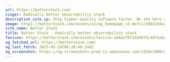 ```yaml
---
url: https://betterstack.com/
zinger: Radically better observability stack
description_site_cp: Ship higher-quality software faster. Be the hero of your engineering teams.
image: https://betterstack.com/assets/v2/og_homepage_v3-6e7c1c5083184ac0e5e080758588682b0cdf4f63680ddb81b8a57376b5666e7e.jpg
site_name: Better Stack
title: Better Stack - Radically better observability stack
favicon: https://betterstack.com/assets/favicon-ad4a170f31b6075c4d7ea5e23ce36677b3412bdd2fabc48d1b688bc535c8821c.png
og_fetched_url: https://betterstack.com/
og_last_fetch: 2025-03-24T06:28:40.244Z
og_screenshot: https://og-screenshots-prod.s3.amazonaws.com/1920x1080/80/false/fcf3ffbae0e87620d769463b1b19581a4f7fb9d0c2d11ad379353c52ee3f7573.jpeg
---
```

